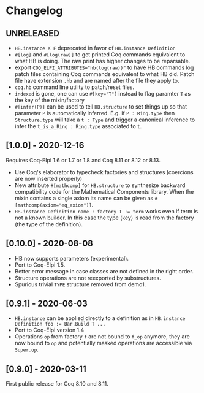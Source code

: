 # Changelog

## UNRELEASED

- `HB.instance K F` deprecated in favor of `HB.instance Definition`
- `#[log]` and `#[log(raw)]` to get printed Coq commands equivalent to what HB
  is doing. The raw print has higher changes to be reparsable.
- export `COQ_ELPI_ATTRIBUTES="hb(log(raw))"` to have HB commands log patch
  files containing Coq commands equivalent to what HB did. Patch file have
  extension `.hb` and are named after the file they apply to.
- `coq.hb` command line utility to patch/reset files.
- `indexed` is gone, one can use `#[key="T"]` instead to flag paramter `T` as
  the key of the mixin/factory
- `#[infer(P)]` can be used to tell `HB.structure` to set things up so that
  parameter `P` is automatically inferred. E.g. if `P : Ring.type` then
  `Structure.type` will take a `t : Type` and trigger a canonical inference
  to infer the `t_is_a_Ring : Ring.type` associated to `t`.

## [1.0.0] - 2020-12-16

Requires Coq-Elpi 1.6 or 1.7 or 1.8 and Coq 8.11 or 8.12 or 8.13.

- Use Coq's elaborator to typecheck factories and structures (coercions are
  now inserted properly)
- New attribute `#[mathcomp]` for `HB.structure` to synthesize backward
  compatibility code for the Mathematical Components library.
  When the mixin contains a single axiom its name can be given as
  `#[mathcomp(axiom="eq_axiom")]`.
- `HB.instance Definition name : factory T := term` works even if term is not
  a known builder. In this case the type (key) is read from the factory
  (the type of the definition).

## [0.10.0] - 2020-08-08

- HB now supports parameters (experimental).
- Port to Coq-Elpi 1.5.
- Better error message in case classes are not defined in the right order.
- Structure operations are not reexported by substructures.
- Spurious trivial `TYPE` structure removed from demo1.

## [0.9.1] - 2020-06-03

- `HB.instance` can be applied directly to a definition as in
  `HB.instance Definition foo := Bar.Build T ...`
- Port to Coq-Elpi version 1.4
- Operations `op` from factory `f` are not bound to `f_op` anymore,
  they are now bound to `op` and potentially masked operations
  are accessible via `Super.op`.

## [0.9.0] - 2020-03-11

First public release for Coq 8.10 and 8.11.
